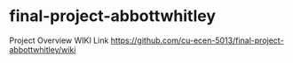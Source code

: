# final-project-abbottwhitley

Project Overview WIKI Link <https://github.com/cu-ecen-5013/final-project-abbottwhitley/wiki>
